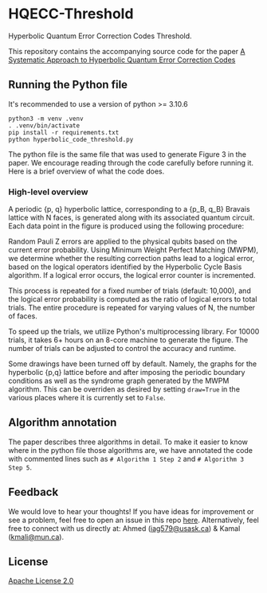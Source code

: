 # HQECC-Threshold
Hyperbolic Quantum Error Correction Codes Threshold. 

This repository contains the accompanying source code for the paper [A Systematic Approach to Hyperbolic Quantum Error Correction Codes](https://arxiv.org/abs/2504.07800)

## Running the Python file
It's recommended to use a version of python >= 3.10.6
```
python3 -m venv .venv
. .venv/bin/activate
pip install -r requirements.txt
python hyperbolic_code_threshold.py
```
The python file is the same file that was used to generate Figure 3 in the paper. We encourage reading through the code carefully before running it. Here is a brief overview of what the code does.

### High-level overview
A periodic \{p, q\} hyperbolic lattice, corresponding to a \{p_B, q_B\} Bravais lattice with N faces, is generated along with its associated quantum circuit. Each data point in the figure is produced using the following procedure:

Random Pauli Z errors are applied to the physical qubits based on the current error probability. Using Minimum Weight Perfect Matching (MWPM), we determine whether the resulting correction paths lead to a logical error, based on the logical operators identified by the Hyperbolic Cycle Basis algorithm. If a logical error occurs, the logical error counter is incremented.

This process is repeated for a fixed number of trials (default: 10,000), and the logical error probability is computed as the ratio of logical errors to total trials. The entire procedure is repeated for varying values of N, the number of faces.

To speed up the trials, we utilize Python's multiprocessing library. For 10000 trials, it takes 6+ hours on an 8-core machine to generate the figure. The number of trials can be adjusted to control the accuracy and runtime.

Some drawings have been turned off by default. Namely, the graphs for the hyperbolic {p,q} lattice before and after imposing the periodic boundary conditions as well as the syndrome graph generated by the MWPM algorithm. This can be overriden as desired by setting `draw=True` in the various places where it is currently set to `False`. 

## Algorithm annotation
The paper describes three algorithms in detail. To make it easier to know where in the python file those algorithms are, we have annotated the code with commented lines such as `# Algorithm 1 Step 2` and `# Algorithm 3 Step 5`.

## Feedback
We would love to hear your thoughts! If you have ideas for improvement or see a problem, feel free to open an issue in this repo [here](https://github.com/AhmeedAdelMahmoud/HQECC-Threshold/issues). Alternatively, feel free to connect with us directly at: Ahmed (iag579@usask.ca) & Kamal (kmali@mun.ca).

## License
[Apache License 2.0](./LICENSE)
